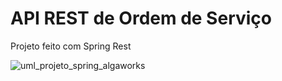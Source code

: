 # API REST de Ordem de Serviço

Projeto feito com Spring Rest

![uml_projeto_spring_algaworks](https://user-images.githubusercontent.com/27317860/84724614-fd51bb00-af5e-11ea-8fdf-e259a8e63ff4.png)
